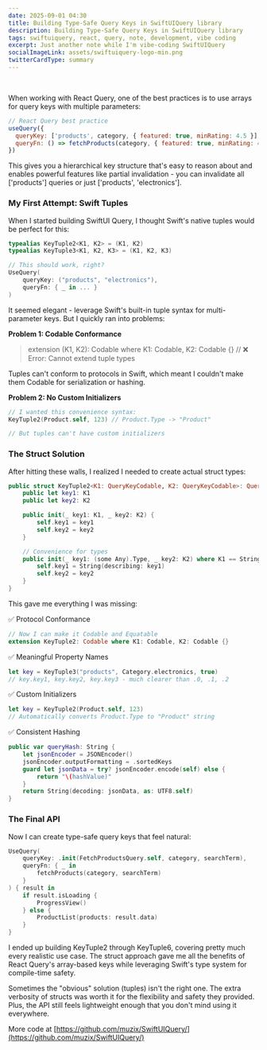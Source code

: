 ```yaml
---
date: 2025-09-01 04:30
title: Building Type-Safe Query Keys in SwiftUIQuery library
description: Building Type-Safe Query Keys in SwiftUIQuery library
tags: swiftuiquery, react, query, note, development, vibe coding
excerpt: Just another note while I'm vibe-coding SwiftUIQuery 
socialImageLink: assets/swiftuiquery-logo-min.png
twitterCardType: summary
---
```


<br/>

When working with React Query, one of the best practices is to use arrays for query keys with
multiple parameters:

```javascript
// React Query best practice
useQuery({
  queryKey: ['products', category, { featured: true, minRating: 4.5 }],
  queryFn: () => fetchProducts(category, { featured: true, minRating: 4.5 })
})
```

This gives you a hierarchical key structure that's easy to reason about and enables powerful
features like partial invalidation - you can invalidate all ['products'] queries or just
['products', 'electronics'].

### My First Attempt: Swift Tuples

When I started building SwiftUI Query, I thought Swift's native tuples would be perfect for
this:

```swift
typealias KeyTuple2<K1, K2> = (K1, K2)
typealias KeyTuple3<K1, K2, K3> = (K1, K2, K3)

// This should work, right?
UseQuery(
    queryKey: ("products", "electronics"),
    queryFn: { _ in ... }
)
```

It seemed elegant - leverage Swift's built-in tuple syntax for multi-parameter keys. But I quickly ran into problems:

**Problem 1: Codable Conformance**

> extension (K1, K2): Codable where K1: Codable, K2: Codable {}
> // ❌ Error: Cannot extend tuple types

Tuples can't conform to protocols in Swift, which meant I couldn't make them Codable for
serialization or hashing.

**Problem 2: No Custom Initializers**

```swift
// I wanted this convenience syntax:
KeyTuple2(Product.self, 123) // Product.Type -> "Product"

// But tuples can't have custom initializers
```

### The Struct Solution

After hitting these walls, I realized I needed to create actual struct types:

```swift
public struct KeyTuple2<K1: QueryKeyCodable, K2: QueryKeyCodable>: QueryKey, QueryKeyCodable {
    public let key1: K1
    public let key2: K2

    public init(_ key1: K1, _ key2: K2) {
        self.key1 = key1
        self.key2 = key2
    }

    // Convenience for types
    public init(_ key1: (some Any).Type, _ key2: K2) where K1 == String {
        self.key1 = String(describing: key1)
        self.key2 = key2
    }
}
```

This gave me everything I was missing:

✅ Protocol Conformance

```swift
// Now I can make it Codable and Equatable
extension KeyTuple2: Codable where K1: Codable, K2: Codable {}
```

✅ Meaningful Property Names

```swift
let key = KeyTuple3("products", Category.electronics, true)
// key.key1, key.key2, key.key3 - much clearer than .0, .1, .2
```

✅ Custom Initializers

```swift
let key = KeyTuple2(Product.self, 123)
// Automatically converts Product.Type to "Product" string
```

✅ Consistent Hashing

```swift
public var queryHash: String {
    let jsonEncoder = JSONEncoder()
    jsonEncoder.outputFormatting = .sortedKeys
    guard let jsonData = try? jsonEncoder.encode(self) else {
        return "\(hashValue)"
    }
    return String(decoding: jsonData, as: UTF8.self)
}
```

### The Final API

Now I can create type-safe query keys that feel natural:

```swift
UseQuery(
    queryKey: .init(FetchProductsQuery.self, category, searchTerm),
    queryFn: { _ in
        fetchProducts(category, searchTerm)
    }
) { result in
    if result.isLoading {
        ProgressView()
    } else {
        ProductList(products: result.data)
    }
}
```

I ended up building KeyTuple2 through KeyTuple6, covering pretty much every realistic use case.
The struct approach gave me all the benefits of React Query's array-based keys while
leveraging Swift's type system for compile-time safety.

Sometimes the "obvious" solution (tuples) isn't the right one. The extra verbosity of structs
was worth it for the flexibility and safety they provided. Plus, the API still feels
lightweight enough that you don't mind using it everywhere.

More code at [https://github.com/muzix/SwiftUIQuery/](https://github.com/muzix/SwiftUIQuery/)
